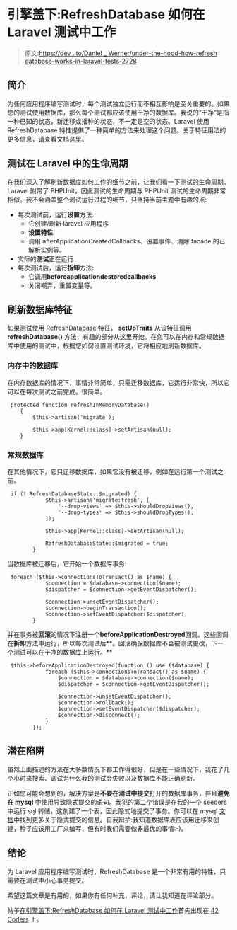 # 引擎盖下:RefreshDatabase 如何在 Laravel 测试中工作

> 原文:[https://dev . to/Daniel _ Werner/under-the-hood-how-refresh database-works-in-laravel-tests-2728](https://dev.to/daniel_werner/under-the-hood-how-refreshdatabase-works-in-laravel-tests-2728)

## [](#introduction)简介

为任何应用程序编写测试时，每个测试独立运行而不相互影响是至关重要的。如果您的测试使用数据库，那么每个测试都应该使用干净的数据库。我说的“干净”是指一种已知的状态，新迁移或播种的状态，不一定是空的状态。Laravel 使用 RefreshDatabase 特性提供了一种简单的方法来处理这个问题。关于特征用法的更多信息，请查看文档[这里](https://laravel.com/docs/5.8/database-testing#resetting-the-database-after-each-test)。

## [](#a-tests-life-cycle-in-laravel)测试在 Laravel 中的生命周期

在我们深入了解刷新数据库如何工作的细节之前，让我们看一下测试的生命周期。Laravel 附带了 PHPUnit，因此测试的生命周期与 PHPUnit 测试的生命周期非常相似。我不会涵盖整个测试运行过程的细节，只坚持当前主题中有趣的点:

*   每次测试前，运行**设置**方法:
    *   它创建/刷新 laravel 应用程序
    *   **设置特性**
    *   调用 afterApplicationCreatedCallbacks、设置事件、清除 facade 的已解析实例等。
*   实际的**测试**正在运行
*   每次测试后，运行**拆卸**方法:
    *   它调用**beforeapplicationdestoredcallbacks**
    *   关闭嘲弄，重置变量等。

## [](#the-refreshdatabase-trait)刷新数据库特征

如果测试使用 RefreshDatabase 特征， **setUpTraits** 从该特征调用 **refreshDatabase()** 方法，有趣的部分从这里开始。在您可以在内存和常规数据库中使用的测试中，根据您如何设置测试环境，它将相应地刷新数据库。

### [](#the-in-memory-database)内存中的数据库

在内存数据库的情况下，事情非常简单，只需迁移数据库，它运行非常快，所以它可以在每次测试之前完成。很简单。

```
 protected function refreshInMemoryDatabase()
    {
        $this->artisan('migrate');

        $this->app[Kernel::class]->setArtisan(null);
    } 
```

### [](#regular-database)常规数据库

在其他情况下，它只迁移数据库，如果它没有被迁移，例如在运行第一个测试之前。

```
 if (! RefreshDatabaseState::$migrated) {
            $this->artisan('migrate:fresh', [
                '--drop-views' => $this->shouldDropViews(),
                '--drop-types' => $this->shouldDropTypes(),
            ]);

            $this->app[Kernel::class]->setArtisan(null);

            RefreshDatabaseState::$migrated = true;
        } 
```

当数据库被迁移后，它开始一个数据库事务:

```
 foreach ($this->connectionsToTransact() as $name) {
            $connection = $database->connection($name);
            $dispatcher = $connection->getEventDispatcher();

            $connection->unsetEventDispatcher();
            $connection->beginTransaction();
            $connection->setEventDispatcher($dispatcher);
        } 
```

并在事务被**回滚**的情况下注册一个**beforeApplicationDestroyed**回调。这些回调在**拆卸**方法中运行，所以每次测试后**。回滚确保数据库不会被测试更改，下一个测试可以在干净的数据库上运行。** 

```
 $this->beforeApplicationDestroyed(function () use ($database) {
            foreach ($this->connectionsToTransact() as $name) {
                $connection = $database->connection($name);
                $dispatcher = $connection->getEventDispatcher();

                $connection->unsetEventDispatcher();
                $connection->rollback();
                $connection->setEventDispatcher($dispatcher);
                $connection->disconnect();
            }
        }); 
```

## [](#potential-pitfalls)潜在陷阱

虽然上面描述的方法在大多数情况下都工作得很好，但是在一些情况下，我花了几个小时来搜索、调试为什么我的测试会失败以及数据库不能正确刷新。

正如您可能会想到的，解决方案是**不要在测试中提交**打开的数据库事务，并且**避免在 mysql** 中使用导致隐式提交的语句。我犯的第二个错误是在我的一个 seeders 中运行 sql 转储，这创建了一个表，因此隐式地提交了事务。你可以在 mysql [文档](https://dev.mysql.com/doc/refman/8.0/en/implicit-commit.html)中找到更多关于隐式提交的信息。自我辩护:我知道数据库表应该用迁移来创建，种子应该用工厂来编写，但有时我们需要做非最优的事情:-)。

## [](#conclusion)结论

为 Laravel 应用程序编写测试时，RefreshDatabase 是一个非常有用的特性，只需要在测试中小心事务提交。

希望这篇文章是有用的，如果你有任何补充，评论，请让我知道在评论部分。

帖子[在引擎盖下:RefreshDatabase 如何在 Laravel 测试中工作](https://42coders.com/under-the-hood-how-refreshdatabase-works-in-laravel-tests/)首先出现在 [42 Coders](https://42coders.com) 上。